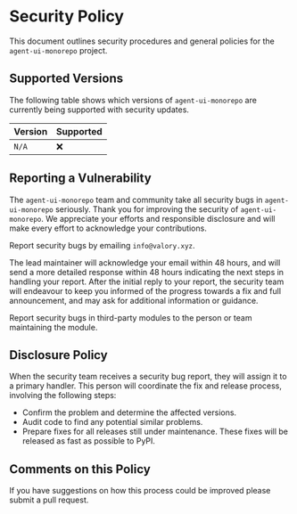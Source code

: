 # Security Policy

This document outlines security procedures and general policies for the `agent-ui-monorepo` project.

## Supported Versions

The following table shows which versions of `agent-ui-monorepo` are currently being supported with security updates.

| Version | Supported          |
| ------- | ------------------ |
| `N/A`   | :x:                |

## Reporting a Vulnerability

The `agent-ui-monorepo` team and community take all security bugs in `agent-ui-monorepo` seriously. Thank you for improving the security of `agent-ui-monorepo`. We appreciate your efforts and responsible disclosure and will make every effort to acknowledge your contributions.

Report security bugs by emailing `info@valory.xyz`.

The lead maintainer will acknowledge your email within 48 hours, and will send a more detailed response within 48 hours indicating the next steps in handling your report. After the initial reply to your report, the security team will endeavour to keep you informed of the progress towards a fix and full announcement, and may ask for additional information or guidance.

Report security bugs in third-party modules to the person or team maintaining the module.

## Disclosure Policy

When the security team receives a security bug report, they will assign it to a primary handler. This person will coordinate the fix and release process, involving the following steps:

- Confirm the problem and determine the affected versions.
- Audit code to find any potential similar problems.
- Prepare fixes for all releases still under maintenance. These fixes will be released as fast as possible to PyPI.

## Comments on this Policy

If you have suggestions on how this process could be improved please submit a pull request.
